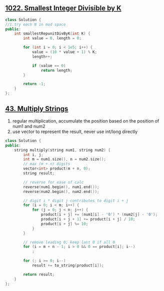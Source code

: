 ## [1022. Smallest Integer Divisible by K](https://leetcode.com/contest/weekly-contest-129/problems/smallest-integer-divisible-by-k/)
```c++
class Solution {
//1.try each N in mod space
public:
    int smallestRepunitDivByK(int K) {
        int value = 0, length = 0;

        for (int i = 0; i < 1e5; i++) {
            value = (10 * value + 1) % K;
            length++;

            if (value == 0)
                return length;
        }

        return -1;
    }
};
```


## [43. Multiply Strings](https://leetcode.com/problems/multiply-strings/)
1. regular multiplication, accumulate the position based on the position of num1 and num2
2. use vector to represent the result, never use int/long directly



```c++
class Solution {
public:
    string multiply(string num1, string num2) {
        int i, j;
        int m = num1.size(), n = num2.size();
        // max (m + n) digits
        vector<int> product(m + n, 0);
        string result;

        // reverse for ease of calc
        reverse(num1.begin(), num1.end());
        reverse(num2.begin(), num2.end());

        // digit i * digit j contributes to digit i + j
        for (i = 0; i < m; i++) {
            for (j = 0; j < n; j++) {
                product[i + j] += (num1[i] - '0') * (num2[j] - '0');
                product[i + j + 1] += product[i + j] / 10;
                product[i + j] %= 10;
            }
        }

        // remove leading 0; keep last 0 if all 0
        for (i = m + n - 1; i > 0 && 0 == product[i]; i--)
            ;
        
        for (; i >= 0; i--)
            result += to_string(product[i]);

        return result;
    }
};
```
